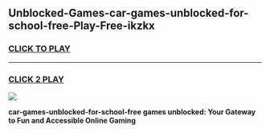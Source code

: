 
## Unblocked-Games-car-games-unblocked-for-school-free-Play-Free-ikzkx
<h3>
<a href="https://premium76.site?title=car-games-unblocked-for-school-free&ref=20M">CLICK TO PLAY</a></h3>
<hr>

<h3>
<a href="https://premium76.site?title=car-games-unblocked-for-school-free&ref=20M">CLICK 2 PLAY</a>
  
</h3>

<a href="https://premium76.site?title=car-games-unblocked-for-school-free&ref=19M"><img src="https://clearcache.store/games.png"></a>


**car-games-unblocked-for-school-free games unblocked: Your Gateway to Fun and Accessible Online Gaming**
